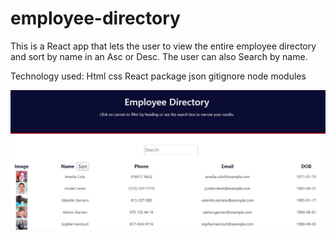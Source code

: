 # employee-directory

This is a React app that lets the user to view the entire employee directory and sort by name in an Asc or Desc. The user can also Search by name.

Technology used:
Html
css
React
package json
gitignore
node modules

![image](screenshot.jpg)

